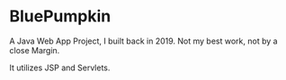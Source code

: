 # BluePumpkin

A Java Web App Project, I built back in 2019. Not my best work, not by a close Margin.

It utilizes JSP and Servlets.
